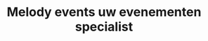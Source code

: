 ---
layout: layouts/pages/home.vto

hasLightbox: true

menu:
  visible: true
  title: "Home"
  url: "/"
  order: 1

title: "Melody events uw evenementen specialist"
description: "Voor al uw evenementen groot of klein moet u bij Melody Events zijn"

metas:
  title: =title
  description: =description

section_hero:
  block_title: "Melody Events"
  title: "De perfecte locatie voor jouw droomfeest. Stijlvol, sfeervol en zorgeloos genieten."
  image: "https://www.melodyevents.nl/img/hero-image.webp"
  alt: "Hero image"

section_services:
  block_title: "Diensten"
  title: "Wij kunnen u voorzien van"
  list:
    - name: "Huwelijks feesten"
      icon: "/images/undraw_wedding.svg"
      body: "Maak onvergetelijke herinneringen in een betoverende setting, ideaal voor uw bijzondere dag."
      url: "/diensten"

    - name: "Zakelijke evenementen"
      icon: "/images//undraw_meeting.svg"
      body: "Bent u op zoek naar een plek voor een congres, seminarie, beurs of bedrijfsfeest?"
      url: "/diensten/zakelijke-evenementen"

    - name: "Overige evenementen"
      icon: "/images/undraw_got-an-idea.svg"
      body: "Heeft u een ander idee voor een evenement, neem dan gerust contact met ons op."
      url: "/diensten/overige-evenementen/"

section_about:
  block_title: "Over ons"
  title: "Wie zijn wij?"
  body: "Melody Events is al jaren een betrouwbare partner voor evenementen, van bruiloften tot zakelijke bijeenkomsten. Met onze ervaring en oog voor detail maken we elk moment uniek en onvergetelijk"
  image: "/uploads/melody-2.jpg"
  alt: "about image"

section_gallery:
  block_title: "De ruimte"
  title: "Een aantal fotos van de ruimte"
  images:
    - path: "/uploads/ingang-hoek-2.png"
      alt: "Image 1"
    - path: "/uploads/ingang-voor-2.png"
      alt: "Image 2"
    - path: "/uploads/zaal-achter-d.jpeg"
      alt: "Image 3"
    - path: "/uploads/zaal-midden-c.jpeg"
      alt: "Image 4"
    - path: "/uploads/zaal-podium.jpeg"
      alt: "Image 5"
    - path: "/uploads/zaal-schuin.jpeg"
      alt: "Image 6"

section_cta:
  block_one_title: "Vragen? Wij helpen graag!"
  block_one_body: "Heeft u nog vragen of twijfels? Aarzel dan niet om contact met ons op te nemen, wij staan klaar om u zo snel mogelijk te helpen!"
  button_one:
    title: "Neem contact op"
    url: "/contact"

  block_two_title: "Vraag vandaag nog een offerte aan!"
  block_two_body: "Wilt u een evenement organiseren in een unieke en sfeervolle locatie? Wacht dan niet langer en boek vandaag nog bij ons voor een onvergetelijke ervaring!"
  button_two:
    title: "Vrijblijvende offerte"
    url: "/offerte"
---